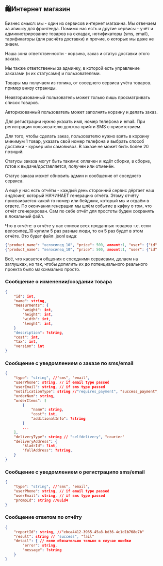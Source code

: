 ## 🛍Интернет магазин

Бизнес смысл: мы - один из сервисов интернет магазина. Мы отвечаем за апишку для фронтенда. Помимо нас есть и другие сервисы - учёт и администрирование товаров на складах, нотификаторы (sms, email), тарификаторы (для расчёта доставки) и прочие, о которых мы даже не знаем.

Наша зона ответственности - корзина, заказ и статус доставки этого заказа.

Мы также ответственны за админку, в которой есть управление заказами (и их статусами) и пользователями.

Товары мы получаем из топика, от соседнего сервиса учёта товаров. пример внизу страницы.

Неавторизованный пользователь может только лишь просматривать список товаров.

Авторизованный пользователь может заполнять корзину и делать заказ.

Для регистрации нужно указать имя, номер телефона и email. При регистрации пользователю должна прийти SMS с приветствием.

Для того, чтобы сделать заказ, пользователю нужно взять в корзину минимум 1 товар, указать свой номер телефона и выбрать способ доставки - курьер или самовывоз. В заказе не может быть более 20 позиций.

Статусы заказа могут быть такими: оплачен и ждёт сборки, в сборке, готов к выдаче/доставляется, получен или отменён.

Статус заказа может обновить админ и сообщение от соседнего сервиса.

А ещё у нас есть отчёты - каждый день сторонний сервис дёргает наш эндпоинт, который НАЧИНАЕТ генерацию отчёта. Этому отчёту присваивается какой то номер или бейджик, который мы и отдаём в ответе. По окончании генерации мы шлём событие в кафку о том, что отчёт сгенерирован. Сам по себе отчёт для простоты будем сохранять в локальный файл.

Что в отчёте: в отчёте у нас список всех проданных товаров т.е. если велосипед_10 купили 5 раз разные люди, то он 5 раз будет в этом отчёте. Это будет файл .jsonl вида:

```json
{"product_name": "велосипед_10", "price": 500, amount:1, "user": {"id":1}}
{"product_name": "велосипед_10", "price": 500, amount:1, "user": {"id":2}}
```

Всё, что касается общения с соседними сервисами, делаем на заглушках, но так, чтобы допилить их до потенциального реального проекта было максимально просто.

### Сообщение о изменении/создании товара

```json
{
	"id": int,
	"name": string,
	"measurments": {
		"weight": int,
		"height": int,
		"width": int,
		"lenght": int,
	}
	"description": ?string,
	"cost": int,
	"tax": int,
	"version": int
}
```

### Сообщение с уведомлением о заказе по sms/email

```json
{
	"type": "string", //"sms", "email",
	"userPhone": string, // if email type passed
	"userEmail": string, // if sms type passed
	"notificationType": string //"requires_payment", "success_payment", "completed"
	"orderNum": string,
	"orderItems": [
		{
			"name": string,
			"cost": int,
			"additionalInfo": ?string
		}
		...
	],
	"deliveryType": string // "selfdelivery", "courier"
	"deliveryAddress": {
		"kladrId": ?int,
		"fullAddress": ?string,
	}
}
```

### Сообщение с уведомлением о регистраципо sms/email

```json
{
	"type": "string", //"sms", "email",
	"userPhone": string, // if email type passed
	"userEmail": string, // if sms type passed
	"promoId": string //uuid4
}
```

### Сообщение ответом по отчёту

```json
{
	"reportId": string, //"ebca4412-3965-45a8-bd36-4c1d1b768e7b"
	"result": string // "success", "fail"
	"detail": { // поле обязательно только в случае ошибки
		"error": string,
		"message": ?string
	}
}
```